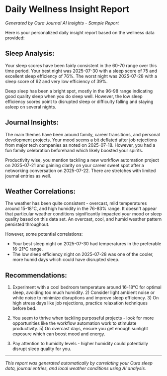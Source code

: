 # Daily Wellness Insight Report
*Generated by Oura Journal AI Insights - Sample Report*

Here is your personalized daily insight report based on the wellness data provided:

## Sleep Analysis:
Your sleep scores have been fairly consistent in the 60-70 range over this time period. Your best night was 2025-07-30 with a sleep score of 75 and excellent sleep efficiency of 76%. The worst night was 2025-07-28 with a sleep score of 62 and very low efficiency of 39%.

Deep sleep has been a bright spot, mostly in the 96-98 range indicating good quality sleep when you do sleep well. However, the low sleep efficiency scores point to disrupted sleep or difficulty falling and staying asleep on several nights.

## Journal Insights:
The main themes have been around family, career transitions, and personal development projects. Your mood seems a bit deflated after job rejections from major tech companies as noted on 2025-07-18. However, you had a fun family celebration beforehand which likely boosted your spirits.

Productivity wise, you mention tackling a new workflow automation project on 2025-07-21 and gaining clarity on your career sweet spot after a networking conversation on 2025-07-22. There are stretches with limited journal entries as well.

## Weather Correlations:
The weather has been quite consistent - overcast, mild temperatures around 15-18°C, and high humidity in the 76-83% range. It doesn't appear that particular weather conditions significantly impacted your mood or sleep quality based on this data set. An overcast, cool, and humid weather pattern persisted throughout.

However, some potential correlations:
* Your best sleep night on 2025-07-30 had temperatures in the preferable 16-21°C range.
* The low sleep efficiency night on 2025-07-28 was one of the cooler, more humid days which could have disrupted sleep.

## Recommendations:
1) Experiment with a cool bedroom temperature around 16-18°C for optimal sleep, avoiding too much humidity. 2) Consider light ambient noise or white noise to minimize disruptions and improve sleep efficiency. 3) On high stress days like job rejections, practice relaxation techniques before bed.

4) You seem to thrive when tackling purposeful projects - look for more opportunities like the workflow automation work to stimulate productivity. 5) On overcast days, ensure you get enough sunlight exposure which can boost mood and energy.

6) Pay attention to humidity levels - higher humidity could potentially disrupt sleep quality for you.

---

*This report was generated automatically by correlating your Oura sleep data, journal entries, and local weather conditions using AI analysis.*
